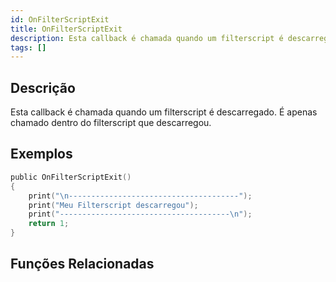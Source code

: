 ```yaml
---
id: OnFilterScriptExit
title: OnFilterScriptExit
description: Esta callback é chamada quando um filterscript é descarregado.
tags: []
---
```


## Descrição

Esta callback é chamada quando um filterscript é descarregado. É apenas chamado dentro do filterscript que descarregou.

## Exemplos

```c
public OnFilterScriptExit()
{
    print("\n--------------------------------------");
    print("Meu Filterscript descarregou");
    print("--------------------------------------\n");
    return 1;
}
```

## Funções Relacionadas
